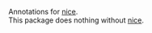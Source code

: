 Annotations for [nice].\
This package does nothing without [nice].

[nice]: https://pub.dartlang.org/packages/nice
